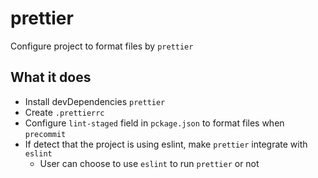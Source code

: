 # prettier

Configure project to format files by `prettier`

## What it does

- Install devDependencies `prettier`
- Create `.prettierrc`
- Configure `lint-staged` field in `pckage.json` to format files when `precommit`
- If detect that the project is using eslint, make `prettier` integrate with `eslint`
  - User can choose to use `eslint` to run `prettier` or not
